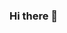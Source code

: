 ### Hi there 👋

<!-- [](https://komarev.com/ghpvc/?username=rajan-31&color=228ea3) -->
<!--

![My GitHub stats](https://github-readme-stats.vercel.app/api?username=rajan-31&hide=stars&count_private=true&show_icons=true&theme=dracula&include_all_commits=true&custom_title=My%20GitHub%20Stats)

![My GitHub stats](https://github-readme-stats.vercel.app/api/top-langs/?username=rajan-31&layout=compact)

<a href="https://github.com/anuraghazra/github-readme-stats">
  <img align="center" src="https://github-readme-stats.vercel.app/api?username=rajan-31&hide=stars&count_private=true&show_icons=true&theme=dracula&include_all_commits=true&custom_title=My%20GitHub%20Stats" />
</a>
<a href="https://github.com/anuraghazra/convoychat">
  <img align="center" src="https://github-readme-stats.vercel.app/api/top-langs/?username=rajan-31&layout=compact" />
</a> 

-->

<!--

**rajan-31/rajan-31** is a ✨ _special_ ✨ repository because its `README.md` (this file) appears on your GitHub profile.

Here are some ideas to get you started:

- 🔭 I’m currently working on ...
- 🌱 I’m currently learning ...
- 👯 I’m looking to collaborate on ...
- 🤔 I’m looking for help with ...
- 💬 Ask me about ...
- 📫 How to reach me: ...
- 😄 Pronouns: ...
- ⚡ Fun fact: ...
-->
